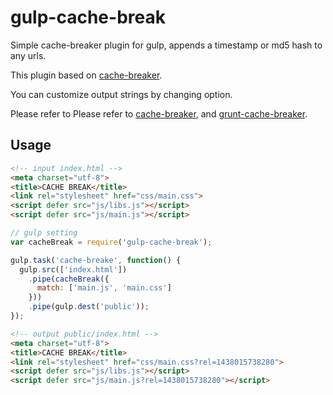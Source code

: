 # gulp-cache-break

Simple cache-breaker plugin for gulp, appends a timestamp or md5 hash to any urls.  

This plugin based on [cache-breaker](https://github.com/shakyShane/cache-breaker).  

You can customize output strings by changing option.

Please refer to Please refer to [cache-breaker](https://github.com/shakyShane/cache-breaker), and [grunt-cache-breaker](https://github.com/shakyShane/grunt-cache-breaker).  

## Usage

```html
<!-- input index.html -->
<meta charset="utf-8">
<title>CACHE BREAK</title>
<link rel="stylesheet" href="css/main.css">
<script defer src="js/libs.js"></script>
<script defer src="js/main.js"></script>
```

```js
// gulp setting
var cacheBreak = require('gulp-cache-break');

gulp.task('cache-breake', function() {
  gulp.src(['index.html'])
    .pipe(cacheBreak({
      match: ['main.js', 'main.css']
    }))
    .pipe(gulp.dest('public'));
});
```

```html
<!-- output public/index.html -->
<meta charset="utf-8">
<title>CACHE BREAK</title>
<link rel="stylesheet" href="css/main.css?rel=1438015738280">
<script defer src="js/libs.js"></script>
<script defer src="js/main.js?rel=1438015738280"></script>
```